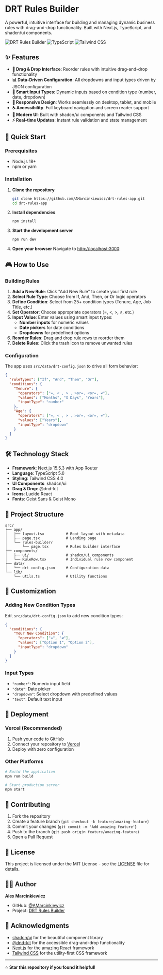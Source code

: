# DRT Rules Builder

A powerful, intuitive interface for building and managing dynamic business rules with drag-and-drop functionality. Built with Next.js, TypeScript, and shadcn/ui components.

![DRT Rules Builder](https://img.shields.io/badge/Next.js-15.5.3-black?style=for-the-badge&logo=next.js)
![TypeScript](https://img.shields.io/badge/TypeScript-5.0-blue?style=for-the-badge&logo=typescript)
![Tailwind CSS](https://img.shields.io/badge/Tailwind_CSS-4.0-38B2AC?style=for-the-badge&logo=tailwind-css)

## ✨ Features

- **🎯 Drag & Drop Interface**: Reorder rules with intuitive drag-and-drop functionality
- **📊 Data-Driven Configuration**: All dropdowns and input types driven by JSON configuration
- **🔧 Smart Input Types**: Dynamic inputs based on condition type (number, date, dropdown)
- **📱 Responsive Design**: Works seamlessly on desktop, tablet, and mobile
- **♿ Accessibility**: Full keyboard navigation and screen reader support
- **🎨 Modern UI**: Built with shadcn/ui components and Tailwind CSS
- **⚡ Real-time Updates**: Instant rule validation and state management

## 🚀 Quick Start

### Prerequisites

- Node.js 18+ 
- npm or yarn

### Installation

1. **Clone the repository**
   ```bash
   git clone https://github.com/AMarcinkiewicz/drt-rules-app.git
   cd drt-rules-app
   ```

2. **Install dependencies**
   ```bash
   npm install
   ```

3. **Start the development server**
   ```bash
   npm run dev
   ```

4. **Open your browser**
   Navigate to [http://localhost:3000](http://localhost:3000)

## 🎮 How to Use

### Building Rules

1. **Add a New Rule**: Click "Add New Rule" to create your first rule
2. **Select Rule Type**: Choose from If, And, Then, or Or logic operators
3. **Define Condition**: Select from 25+ condition types (Tenure, Age, Job Title, etc.)
4. **Set Operator**: Choose appropriate operators (=, <, >, ≠, etc.)
5. **Input Value**: Enter values using smart input types:
   - **Number inputs** for numeric values
   - **Date pickers** for date conditions
   - **Dropdowns** for predefined options
6. **Reorder Rules**: Drag and drop rule rows to reorder them
7. **Delete Rules**: Click the trash icon to remove unwanted rules

### Configuration

The app uses `src/data/drt-config.json` to drive all form behavior:

```json
{
  "ruleTypes": ["If", "And", "Then", "Or"],
  "conditions": {
    "Tenure": {
      "operators": ["=, < , > , >or=, <or=, ≠"],
      "values": ["Months", "X Days", "Years"],
      "inputType": "number"
    },
    "Age": {
      "operators": ["=, < , > , >or=, <or=, ≠"],
      "values": ["Years"],
      "inputType": "dropdown"
    }
  }
}
```

## 🛠️ Technology Stack

- **Framework**: Next.js 15.5.3 with App Router
- **Language**: TypeScript 5.0
- **Styling**: Tailwind CSS 4.0
- **UI Components**: shadcn/ui
- **Drag & Drop**: @dnd-kit
- **Icons**: Lucide React
- **Fonts**: Geist Sans & Geist Mono

## 📁 Project Structure

```
src/
├── app/
│   ├── layout.tsx          # Root layout with metadata
│   ├── page.tsx            # Landing page
│   └── rules-builder/
│       └── page.tsx        # Rules builder interface
├── components/
│   ├── ui/                 # shadcn/ui components
│   └── RuleRow.tsx         # Individual rule row component
├── data/
│   └── drt-config.json     # Configuration data
└── lib/
    └── utils.ts            # Utility functions
```

## 🎨 Customization

### Adding New Condition Types

Edit `src/data/drt-config.json` to add new condition types:

```json
{
  "conditions": {
    "Your New Condition": {
      "operators": ["=", "≠"],
      "values": ["Option 1", "Option 2"],
      "inputType": "dropdown"
    }
  }
}
```

### Input Types

- `"number"`: Numeric input field
- `"date"`: Date picker
- `"dropdown"`: Select dropdown with predefined values
- `"text"`: Default text input

## 🚀 Deployment

### Vercel (Recommended)

1. Push your code to GitHub
2. Connect your repository to [Vercel](https://vercel.com)
3. Deploy with zero configuration

### Other Platforms

```bash
# Build the application
npm run build

# Start production server
npm start
```

## 🤝 Contributing

1. Fork the repository
2. Create a feature branch (`git checkout -b feature/amazing-feature`)
3. Commit your changes (`git commit -m 'Add amazing feature'`)
4. Push to the branch (`git push origin feature/amazing-feature`)
5. Open a Pull Request

## 📄 License

This project is licensed under the MIT License - see the [LICENSE](LICENSE) file for details.

## 👨‍💻 Author

**Alex Marcinkiewicz**
- GitHub: [@AMarcinkiewicz](https://github.com/AMarcinkiewicz)
- Project: [DRT Rules Builder](https://github.com/AMarcinkiewicz/drt-rules-app)

## 🙏 Acknowledgments

- [shadcn/ui](https://ui.shadcn.com/) for the beautiful component library
- [@dnd-kit](https://dndkit.com/) for the accessible drag-and-drop functionality
- [Next.js](https://nextjs.org/) for the amazing React framework
- [Tailwind CSS](https://tailwindcss.com/) for the utility-first CSS framework

---

⭐ **Star this repository if you found it helpful!**